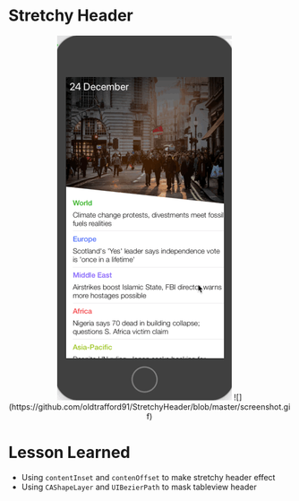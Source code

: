 # Stretchy Header

<p align="center">
  <img src="https://github.com/oldtrafford91/StretchyHeader/blob/master/screenshot.gif" />
  ![](https://github.com/oldtrafford91/StretchyHeader/blob/master/screenshot.gif)
  
</p>




# Lesson Learned

- Using `contentInset` and `contenOffset` to make stretchy header effect
- Using `CAShapeLayer` and `UIBezierPath` to mask tableview header



